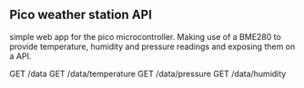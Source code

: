 ## Pico weather station API

simple web app for the pico microcontroller. Making use of a BME280 to provide temperature, humidity and pressure readings and exposing them on a API.

GET /data
GET /data/temperature
GET /data/pressure
GET /data/humidity
